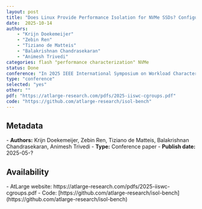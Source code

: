 ```yaml
---
layout: post
title: "Does Linux Provide Performance Isolation for NVMe SSDs? Configuring cgroups for I/O Control in the NVMe Era"
date:  2025-10-14
authors: 
    - "Krijn Doekemeijer"
    - "Zebin Ren" 
    - "Tiziano de Matteis"
    - "Balakrishnan Chandrasekaran"
    - "Animesh Trivedi" 
categories: flash "performance characterization" NVMe 
status: Done
conference: "In 2025 IEEE International Symposium on Workload Characterization (IISWC)"
type: "conference"
selected: "yes"
other: ""
pdf: "https://atlarge-research.com/pdfs/2025-iiswc-cgroups.pdf"
code: "https://github.com/atlarge-research/isol-bench"
---
```


<h2>Metadata</h2>
- <b>Authors:</b> Krijn Doekemeijer, Zebin Ren, Tiziano de Matteis, Balakrishnan Chandrasekaran, Animesh Trivedi
- <b>Type:</b> Conference paper
- <b>Publish date:</b> 2025-05-?

<h2>Availability</h2>
- AtLarge website: https://atlarge-research.com/pdfs/2025-iiswc-cgroups.pdf
- Code: [https://github.com/atlarge-research/isol-bench](https://github.com/atlarge-research/isol-bench)
